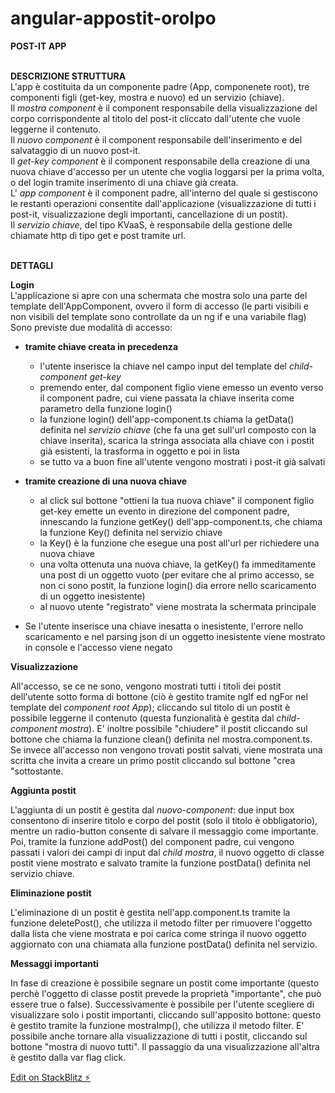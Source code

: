 # angular-appostit-orolpo

**POST-IT APP**<br/><br/>

**DESCRIZIONE STRUTTURA**<br/>
L'app è costituita da un componente padre (App, componenete root), tre componenti figli (get-key, mostra e nuovo) ed un servizio (chiave).<br/>
Il *mostra component* è il component responsabile della visualizzazione del corpo corrispondente al titolo del post-it cliccato dall'utente che vuole leggerne il contenuto.<br/>
Il *nuovo component* è il component responsabile dell'inserimento e del salvataggio di un nuovo post-it.<br/>
Il *get-key component* è il component responsabile della creazione di una nuova chiave d'accesso per un utente che voglia loggarsi per la prima volta, o del login tramite inserimento di una chiave già creata.<br/>
L' *app component* è il component padre, all'interno del quale si gestiscono le restanti operazioni consentite dall'applicazione (visualizzazione di tutti i post-it, visualizzazione degli importanti, cancellazione di un postit).<br/>
Il *servizio chiave*, del tipo KVaaS, è responsabile della gestione delle chiamate http di tipo get e post tramite url.<br/><br/>

**DETTAGLI**<br/>

**Login**<br/>
L'applicazione si apre con una schermata che mostra solo una parte del template dell'AppComponent, ovvero il form di accesso (le parti visibili e non visibili del template sono controllate da un ng if e una variabile flag)
Sono previste due modalità di accesso: 
*  **tramite chiave creata in precedenza**
    - l'utente inserisce la chiave nel campo input del template del *child-component get-key*
    - premendo enter, dal component figlio viene emesso un evento verso il component padre, cui viene passata la chiave inserita come parametro della funzione login()
    - la funzione login() dell'app-component.ts chiama la getData() definita nel *servizio chiave* (che fa una get sull'url composto con la chiave inserita), scarica la stringa associata alla chiave con i postit già esistenti, la trasforma in oggetto e poi in lista
    - se tutto va a buon fine all'utente vengono mostrati i post-it già salvati
    
* **tramite creazione di una nuova chiave**
    - al click sul bottone "ottieni la tua nuova chiave" il component figlio get-key emette un evento in direzione del component padre, innescando la funzione getKey() dell'app-component.ts, che chiama la funzione Key() definita nel servizio chiave
    - la Key() è la funzione che esegue una post all'url per richiedere una nuova chiave
    - una volta ottenuta una nuova chiave, la getKey() fa immeditamente una post di un oggetto vuoto (per evitare che al primo accesso, se non ci sono postit, la funzione login() dia errore nello scaricamento di un oggetto inesistente)
    - al nuovo utente "registrato" viene mostrata la schermata principale
    
    
* Se l'utente inserisce una chiave inesatta o inesistente, l'errore nello scaricamento e nel parsing json di un oggetto inesistente viene mostrato in console e l'accesso viene negato

**Visualizzazione** 

All'accesso, se ce ne sono, vengono mostrati tutti i titoli dei postit dell'utente sotto forma di bottone (ciò è gestito tramite ngIf ed ngFor nel template del *component root App*); cliccando sul titolo di un postit è possibile leggerne il contenuto (questa funzionalità è gestita dal *child-component mostra*). E' inoltre possibile "chiudere" il postit cliccando sul bottone che chiama la funzione clean() definita nel mostra.component.ts. 
Se invece all'accesso non vengono trovati postit salvati, viene mostrata una scritta che invita a creare un primo postit cliccando sul bottone "crea "sottostante.

**Aggiunta postit**

L'aggiunta di un postit è gestita dal *nuovo-component*: due input box consentono di inserire titolo e corpo del postit (solo il titolo è obbligatorio), mentre un radio-button consente di salvare il messaggio come importante. 
Poi, tramite la funzione addPost() del component padre, cui vengono passati i valori dei campi di input dal *child mostra*, il nuovo oggetto di classe postit viene mostrato e salvato tramite la funzione postData() definita nel servizio chiave.

**Eliminazione postit**

L'eliminazione di un postit è gestita nell'app.component.ts tramite la funzione deletePost(), che utilizza il metodo filter per rimuovere l'oggetto dalla lista che viene mostrata e poi carica come stringa il nuovo oggetto aggiornato con una chiamata alla funzione postData() definita nel servizio.

**Messaggi importanti**

In fase di creazione è possibile segnare un postit come importante (questo perchè l'oggetto di classe postit prevede la proprietà "importante", che può essere true o false). Successivamente è possibile per l'utente scegliere di visualizzare solo i postit importanti, cliccando sull'apposito bottone: questo è gestito tramite la funzione mostraImp(), che utilizza il metodo filter. E' possibile anche tornare alla visualizzazione di tutti i postit, cliccando sul bottone "mostra di nuovo tutti". Il passaggio da una visualizzazione all'altra è gestito dalla var flag click.




[Edit on StackBlitz ⚡️](https://stackblitz.com/edit/angular-appostit-orolpo)
